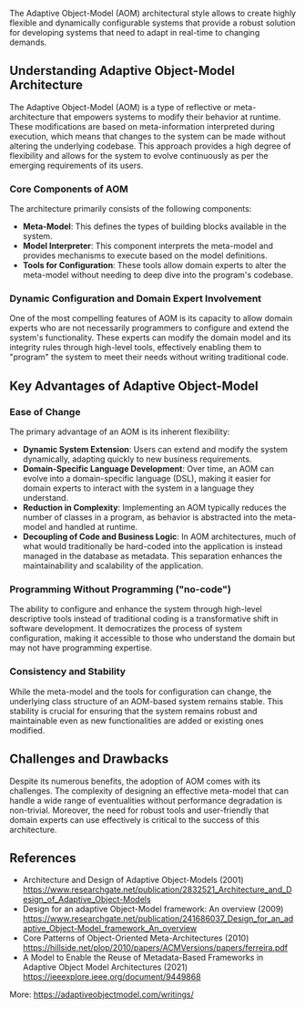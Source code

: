The Adaptive Object-Model (AOM) architectural style allows to create highly flexible and dynamically configurable systems that provide a robust solution for developing systems that need to adapt in real-time to changing demands.

## Understanding Adaptive Object-Model Architecture

The Adaptive Object-Model (AOM) is a type of reflective or meta-architecture that empowers systems to modify their behavior at runtime. These modifications are based on meta-information interpreted during execution, which means that changes to the system can be made without altering the underlying codebase. This approach provides a high degree of flexibility and allows for the system to evolve continuously as per the emerging requirements of its users.

### Core Components of AOM

The architecture primarily consists of the following components:

- **Meta-Model**: This defines the types of building blocks available in the system.
- **Model Interpreter**: This component interprets the meta-model and provides mechanisms to execute based on the model definitions.
- **Tools for Configuration**: These tools allow domain experts to alter the meta-model without needing to deep dive into the program's codebase.

### Dynamic Configuration and Domain Expert Involvement

One of the most compelling features of AOM is its capacity to allow domain experts who are not necessarily programmers to configure and extend the system's functionality. These experts can modify the domain model and its integrity rules through high-level tools, effectively enabling them to "program" the system to meet their needs without writing traditional code.

## Key Advantages of Adaptive Object-Model

### Ease of Change

The primary advantage of an AOM is its inherent flexibility:

- **Dynamic System Extension**: Users can extend and modify the system dynamically, adapting quickly to new business requirements.
- **Domain-Specific Language Development**: Over time, an AOM can evolve into a domain-specific language (DSL), making it easier for domain experts to interact with the system in a language they understand.
- **Reduction in Complexity**: Implementing an AOM typically reduces the number of classes in a program, as behavior is abstracted into the meta-model and handled at runtime.
- **Decoupling of Code and Business Logic**: In AOM architectures, much of what would traditionally be hard-coded into the application is instead managed in the database as metadata. This separation enhances the maintainability and scalability of the application.

### Programming Without Programming ("no-code")

The ability to configure and enhance the system through high-level descriptive tools instead of traditional coding is a transformative shift in software development. It democratizes the process of system configuration, making it accessible to those who understand the domain but may not have programming expertise.

### Consistency and Stability

While the meta-model and the tools for configuration can change, the underlying class structure of an AOM-based system remains stable. This stability is crucial for ensuring that the system remains robust and maintainable even as new functionalities are added or existing ones modified.

## Challenges and Drawbacks

Despite its numerous benefits, the adoption of AOM comes with its challenges. The complexity of designing an effective meta-model that can handle a wide range of eventualities without performance degradation is non-trivial. Moreover, the need for robust tools and user-friendly that domain experts can use effectively is critical to the success of this architecture.

## References

- Architecture and Design of Adaptive Object-Models (2001) https://www.researchgate.net/publication/2832521_Architecture_and_Design_of_Adaptive_Object-Models
- Design for an adaptive Object-Model framework: An overview (2009) https://www.researchgate.net/publication/241686037_Design_for_an_adaptive_Object-Model_framework_An_overview
- Core Patterns of Object-Oriented Meta-Architectures (2010) https://hillside.net/plop/2010/papers/ACMVersions/papers/ferreira.pdf
- A Model to Enable the Reuse of Metadata-Based Frameworks in Adaptive Object Model Architectures (2021) https://ieeexplore.ieee.org/document/9449868

More: https://adaptiveobjectmodel.com/writings/
